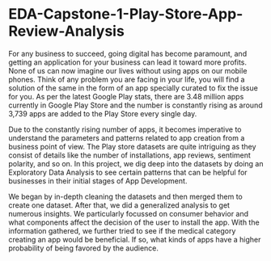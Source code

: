 # EDA-Capstone-1-Play-Store-App-Review-Analysis

For any business to succeed, going digital has become paramount, and getting an application
for your business can lead it toward more profits. None of us can now imagine our lives
without using apps on our mobile phones. Think of any problem you are facing in your life,
you will find a solution of the same in the form of an app specially curated to fix the issue for
you. As per the latest Google Play stats, there are 3.48 million apps currently in Google Play
Store and the number is constantly rising as around 3,739 apps are added to the Play Store
every single day.

Due to the constantly rising number of apps, it becomes imperative to understand the
parameters and patterns related to app creation from a business point of view. The Play store
datasets are quite intriguing as they consist of details like the number of installations, app
reviews, sentiment polarity, and so on. In this project, we dig deep into the datasets by doing
an Exploratory Data Analysis to see certain patterns that can be helpful for businesses in their
initial stages of App Development.

We began by in-depth cleaning the datasets and then merged them to create one dataset. After
that, we did a generalized analysis to get numerous insights. We particularly focussed on
consumer behavior and what components affect the decision of the user to install the app.
With the information gathered, we further tried to see if the medical category creating an app
would be beneficial. If so, what kinds of apps have a higher probability of being favored by
the audience.

